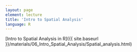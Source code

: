 ```yaml
---
layout: page
element: lecture
title: 'Intro to Spatial Analysis'
language: R
---
```


[Intro to Spatial Analysis in R]({{ site.baseurl }}/materials/06_Intro_Spatial_Analysis/Spatial_analysis.html)
